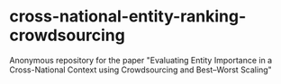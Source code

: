 # cross-national-entity-ranking-crowdsourcing
Anonymous repository for the paper "Evaluating Entity Importance in a Cross-National Context using Crowdsourcing and Best–Worst Scaling"
